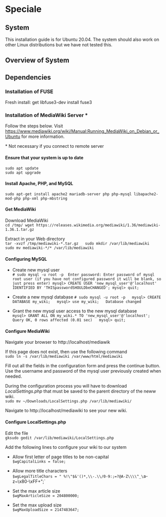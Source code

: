# Speciale

## System
This installation guide is for Ubuntu 20.04. The system should also work on other Linux distributions but we have not tested this. 

## Overview of System

## Dependencies

### Installation of FUSE
Fresh install:
get libfuse3-dev
install fuse3

### Installation of MediaWiki Server \*
Follow the steps below. Visit https://www.mediawiki.org/wiki/Manual:Running_MediaWiki_on_Debian_or_Ubuntu for more information. 

\* Not necessary if you connect to remote server

#### Ensure that your system is up to date
`sudo apt update`  
`sudo apt upgrade`

#### Install Apache, PHP, and MySQL
`sudo apt-get install apache2 mariadb-server php php-mysql libapache2-mod-php php-xml php-mbstring`

#### Get MediaWiki
Download MediaWiki  
`cd /tmp/
wget https://releases.wikimedia.org/mediawiki/1.36/mediawiki-1.36.1.tar.gz`

Extract in your Web directory  
`tar -xvzf /tmp/mediawiki-*.tar.gz  
sudo mkdir /var/lib/mediawiki  
sudo mv mediawiki-*/* /var/lib/mediawiki`  


#### Configuring MySQL
* Create new mysql user  
`# sudo mysql -u root -p 
Enter password: Enter password of mysql root user (if you have not configured password it will be blank, so just press enter)
mysql> CREATE USER 'new_mysql_user'@'localhost' IDENTIFIED BY 'THISpasswordSHOULDbeCHANGED';
mysql> quit;`

* Create a new mysql database
`# sudo mysql -u root -p  
mysql> CREATE DATABASE my_wiki;  
mysql> use my_wiki;  
Database changed`  

* Grant the new mysql user access to the new mysql database  
`mysql> GRANT ALL ON my_wiki.* TO 'new_mysql_user'@'localhost';  
Query OK, 0 rows affected (0.01 sec)  
mysql> quit;`  

#### Configure MediaWiki  
Navigate your browser to http://localhost/mediawik

If this page does not exist, then use the following command  
`sudo ln -s /var/lib/mediawiki /var/www/html/mediawiki`

Fill out all the fields in the configuration form and press the continue button. 
Use the username and password of the mysql user previously created when needed.

During the configuration process you will have to download *LocalSettings.php* that must be saved to the parent directory of the neww wiki.  
`sudo mv ~/Downloads/LocalSettings.php /var/lib/mediawiki/`

Navigate to  http://localhost/mediawiki to see your new wiki.

#### Configure LocalSettings.php
Edit the file  
`gksudo gedit /var/lib/mediawiki/LocalSettings.php`

Add the following lines to configure your wiki to our system  

* Allow first letter of page titles to be non-capital  
`$wgCapitalLinks = false;`

* Allow more title characters  
`$wgLegalTitleChars = " %!\"$&'()*,\\-.\\/0-9:;=?@A-Z\\\\^_\`a-z~\\x80-\\xFF+";`

* Set the max article size  
`$wgMaxArticleSize = 204800000;`

* Set the max upload size  
`$wgMaxUploadSize = 2147483647;`




